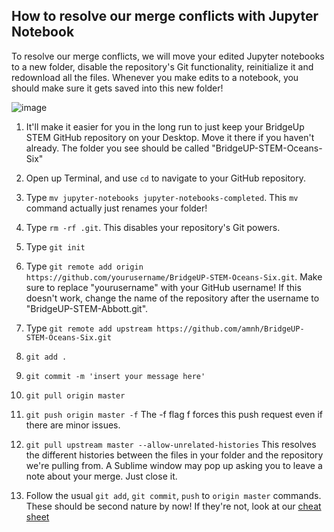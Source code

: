## How to resolve our merge conflicts with Jupyter Notebook

To resolve our merge conflicts, we will move your edited Jupyter notebooks to a new folder, disable the repository's Git functionality, reinitialize it and redownload all the files. Whenever you make edits to a notebook, you should make sure it gets saved into this new folder!

![image](https://i.dailymail.co.uk/i/pix/2015/03/15/26AA0E7100000578-2995909-image-a-35_1426444687120.jpg)

1. It'll make it easier for you in the long run to just keep your BridgeUp STEM GitHub repository on your Desktop. Move it there if you haven't already. The folder you see should be called "BridgeUP-STEM-Oceans-Six"

2. Open up Terminal, and use `cd` to navigate to your GitHub repository.

3. Type `mv jupyter-notebooks jupyter-notebooks-completed`. 
This `mv` command actually just renames your folder!

4. Type `rm -rf .git`. 
This disables your repository's Git powers. 

5. Type `git init`

6. Type `git remote add origin https://github.com/yourusername/BridgeUP-STEM-Oceans-Six.git`. 
Make sure to replace "yourusername" with your GitHub username! If this doesn't work, change the name of the repository after the username to "BridgeUP-STEM-Abbott.git".

7. Type `git remote add upstream https://github.com/amnh/BridgeUP-STEM-Oceans-Six.git`

8. `git add .`

9. `git commit -m 'insert your message here'`

10. `git pull origin master`

11. `git push origin master -f` 
The -f flag f forces this push request even if there are minor issues.

12. `git pull upstream master --allow-unrelated-histories` 
This resolves the different histories between the files in your folder and the repository we're pulling from.
A Sublime window may pop up asking you to leave a note about your merge. Just close it.

13. Follow the usual `git add`, `git commit`, `push` to `origin master` commands. These should be second nature by now! If they're not, look at our [cheat sheet](https://github.com/amnh/BridgeUP-STEM-Oceans-Six/blob/master/coding_cheat_sheet.md)
